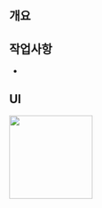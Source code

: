 ## 개요
> <!-- 작업 목적 및 개요 작성 -->

## 작업사항
- <!-- 작업 사항 작성 -->
  
## UI
<img src="<!-- 이미지 링크 작성 -->" width="150px"></img>
